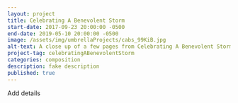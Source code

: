 ```yaml
---
layout: project
title: Celebrating A Benevolent Storm
start-date: 2017-09-23 20:00:00 -0500
end-date: 2019-05-10 20:00:00 -0500
image: /assets/img/umbrellaProjects/cabs_99KiB.jpg
alt-text: A close up of a few pages from Celebrating A Benevolent Storm, overlaid by transparent whirlpool
project-tag: celebratingABenevolentStorm
categories: composition
description: fake description
published: true
---
```

Add details
